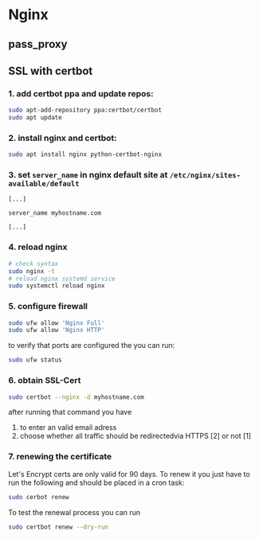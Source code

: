 # Nginx

## pass_proxy

## SSL with certbot

### 1. add certbot ppa and update repos:

```bash
sudo apt-add-repository ppa:certbot/certbot
sudo apt update
```

### 2. install nginx and certbot:

```bash
sudo apt install nginx python-certbot-nginx
```

### 3. set `server_name` in nginx default site at `/etc/nginx/sites-available/default`

```nginx
[...]

server_name myhostname.com

[...]
```

### 4. reload nginx

```bash
# check syntax
sudo nginx -t
# reload nginx systemd service
sudo systemctl reload nginx
```
### 5. configure firewall

```bash
sudo ufw allow 'Nginx Full'
sudo ufw allow 'Nginx HTTP'
```
to verify that ports are configured the you can run:
```bash
sudo ufw status
```

### 6. obtain SSL-Cert

```bash
sudo certbot --nginx -d myhostname.com
```

after running that command you have
 1. to enter an valid email adress
 2. choose whether all traffic should be redirectedvia HTTPS [2] or not [1]

### 7. renewing the certificate

Let's Encrypt certs are only valid for 90 days. To renew it you just have to run the following and should be placed in a cron task:

```bash
sudo cerbot renew
```

To test the renewal process you can run
```bash
sudo certbot renew --dry-run
```
